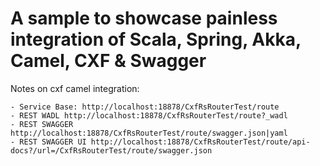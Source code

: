 # A sample to showcase painless integration of Scala, Spring, Akka, Camel, CXF & Swagger


Notes on cxf camel integration:

    - Service Base: http://localhost:18878/CxfRsRouterTest/route
    - REST WADL http://localhost:18878/CxfRsRouterTest/route?_wadl
    - REST SWAGGER http://localhost:18878/CxfRsRouterTest/route/swagger.json|yaml
    - REST SWAGGER UI http://localhost:18878/CxfRsRouterTest/route/api-docs?/url=/CxfRsRouterTest/route/swagger.json
